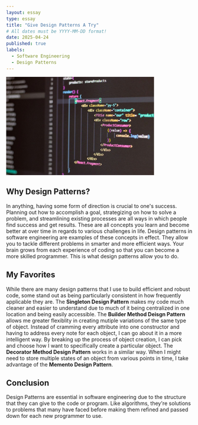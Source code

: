 ```yaml
---
layout: essay
type: essay
title: "Give Design Patterns A Try"
# All dates must be YYYY-MM-DD format!
date: 2025-04-24
published: true
labels:
  - Software Engineering
  - Design Patterns
---
```


<img width="400px" class="rounded float-start pe-4" src="../img/coding-best-practices.jpg">

## Why Design Patterns?

In anything, having some form of direction is crucial to one's success. Planning out how to accomplish a goal, strategizing on how to solve a problem, and streamlining existing processes are all ways in which people find success and get results. These are all concepts you learn and become better at over time in regards to various challenges in life. Design patterns in software engineering are examples of these concepts in effect. They allow you to tackle different problems in smarter and more efficient ways. Your brain grows from each experience of coding so that you can become a more skilled programmer. This is what design patterns allow you to do. 

## My Favorites

While there are many design patterns that I use to build efficient and robust code, some stand out as being particularly consistent in how frequently applicable they are. The **Singleton Design Pattern** makes my code much cleaner and easier to understand due to much of it being centralized in one location and being easily accessible. The **Builder Method Deisgn Pattern** allows me greater flexiblity in creating mutiple variations of the same type of object. Instead of cramming every attribute into one constructor and having to address every note for each object, I can go about it in a more intelligent way. By breaking up the process of object creation, I can pick and choose how I want to specifically create a particular object. The **Decorator Method Design Pattern** works in a similar way. When I might need to store multiple states of an object from various points in time, I take advantage of the **Memento Design Pattern**.

## Conclusion

Design Patterns are essential in software engineering due to the structure that they can give to the code or program. Like algorithms, they're solutions to problems that many have faced before making them refined and passed down for each new programmer to use.

